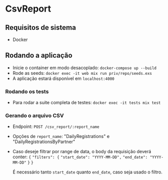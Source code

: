# CsvReport

## Requisitos de sistema

- Docker

## Rodando a aplicação

- Inicie o container em modo desacoplado: `docker-compose up --build`
- Rode as seeds: `docker exec -it web mix run priv/repo/seeds.exs`
- A aplicação estará disponível em `localhost:4000`

### Rodando os tests

- Para rodar a suite completa de testes: `docker exec -it tests mix test`

### Gerando o arquivo CSV

- Endpoint: `POST /csv_report/:report_name`
- Opções de `report_name`: "DailyRegistrations" e "DailyRegistrationsByPartner"
- Caso deseje filtrar por range de data, o body da requisição deverá conter:
  `{`
      `"filters": {`
          `"start_date": "YYYY-MM-DD",`
          `"end_date": "YYYY-MM-DD"`
      `}`
  `}`

  É necessário tanto `start_date` quanto `end_date`, caso seja usado o filtro.
